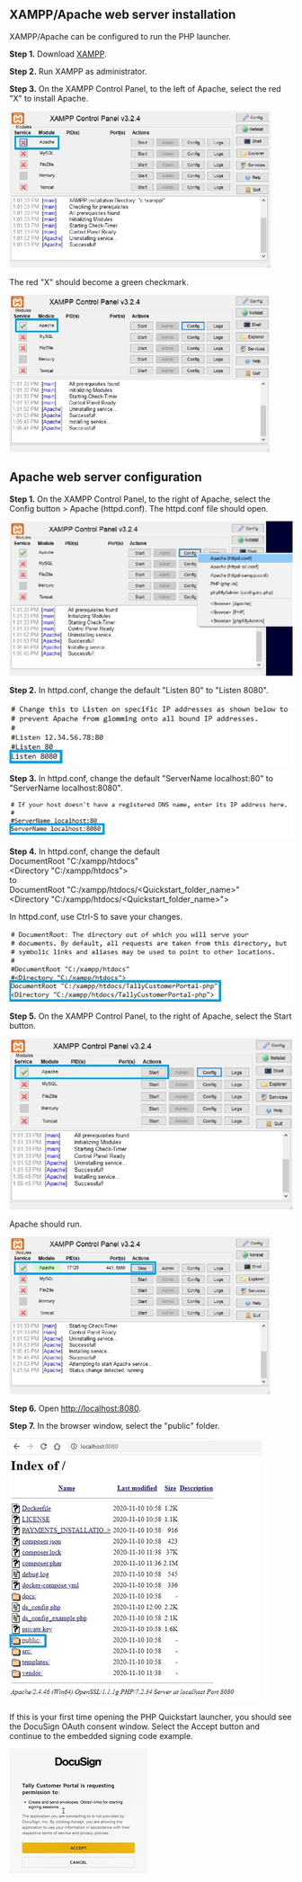 ## XAMPP/Apache web server installation

XAMPP/Apache can be configured to run the PHP launcher.

**Step 1.** Download [XAMPP](https://www.apachefriends.org/download.html).

**Step 2.** Run XAMPP as administrator.

**Step 3.** On the XAMPP Control Panel, to the left of Apache, select the red "X" to install Apache. 

![Install Apache](apache_x_box.jpg)

The red "X" should become a green checkmark.

![Install Apache](apache_installed_box.jpg)

## Apache web server configuration

**Step 1.** On the XAMPP Control Panel, to the right of Apache, select the Config button > Apache (httpd.conf). The httpd.conf file should open.

![Apache_config](config_file.jpg)

**Step 2.** In httpd.conf, change the default "Listen 80" to "Listen 8080".

![httpd_listen](listen_8080_box.jpg)

**Step 3.** In httpd.conf, change the default "ServerName localhost:80" to "ServerName localhost:8080".

![httpd_localhost](localhost_8080_box.jpg)

**Step 4.** In httpd.conf, change the default<br />
DocumentRoot "C:/xampp/htdocs"<br />
<Directory "C:/xampp/htdocs"><br />
to<br />
DocumentRoot "C:/xampp/htdocs/<Quickstart_folder_name>"<br />
<Directory "C:/xampp/htdocs/<Quickstart_folder_name>"><br />

In httpd.conf, use Ctrl-S to save your changes.

![httpd_DocumentRoot](Document_Root_box.jpg)

**Step 5.** On the XAMPP Control Panel, to the right of Apache, select the Start button. 

![Apache_start](apache_installed_start_box.jpg)

Apache should run.

![Apache_run](start_box.jpg)

**Step 6.** Open [http://localhost:8080](http://localhost:8080).

**Step 7.** In the browser window, select the "public" folder. 

![Public folder](public_box.jpg)

If this is your first time opening the PHP Quickstart launcher, you should see the DocuSign OAuth consent window. Select the Accept button and continue to the embedded signing code example.

![Consent_window](consent_window.jpg)
